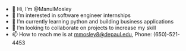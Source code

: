- 👋 Hi, I’m @ManulMosley
- 👀 I’m interested in software engineer internships
- 🌱 I’m currently learning python and building business applications
- 💞️ I’m looking to collaborate on projects to increase my skill
- 📫 How to reach me is at mmosley8@depaul.edu, Phone: (650)-521-4453

<!---
ManulMosley/ManulMosley is a ✨ special ✨ repository because its `README.md` (this file) appears on your GitHub profile.
You can click the Preview link to take a look at your changes.
--->
